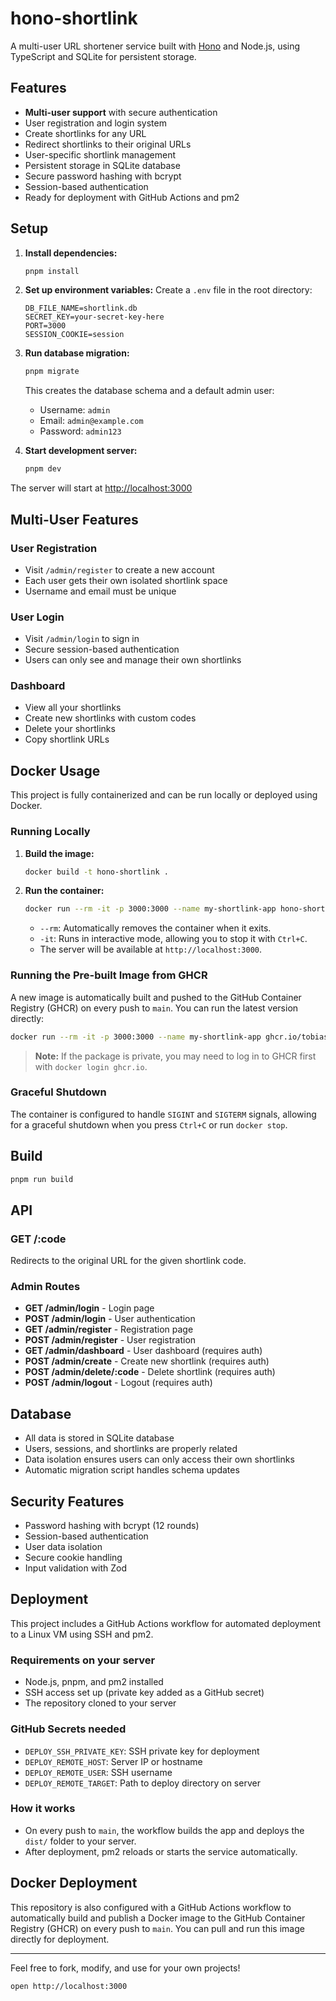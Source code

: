 # hono-shortlink

A multi-user URL shortener service built with [Hono](https://hono.dev/) and Node.js, using TypeScript and SQLite for persistent storage.

## Features

- **Multi-user support** with secure authentication
- User registration and login system
- Create shortlinks for any URL
- Redirect shortlinks to their original URLs
- User-specific shortlink management
- Persistent storage in SQLite database
- Secure password hashing with bcrypt
- Session-based authentication
- Ready for deployment with GitHub Actions and pm2

## Setup

1. **Install dependencies:**

   ```bash
   pnpm install
   ```

2. **Set up environment variables:**
   Create a `.env` file in the root directory:

   ```env
   DB_FILE_NAME=shortlink.db
   SECRET_KEY=your-secret-key-here
   PORT=3000
   SESSION_COOKIE=session
   ```

3. **Run database migration:**

   ```bash
   pnpm migrate
   ```

   This creates the database schema and a default admin user:
   - Username: `admin`
   - Email: `admin@example.com`
   - Password: `admin123`

4. **Start development server:**
   ```bash
   pnpm dev
   ```

The server will start at [http://localhost:3000](http://localhost:3000)

## Multi-User Features

### User Registration

- Visit `/admin/register` to create a new account
- Each user gets their own isolated shortlink space
- Username and email must be unique

### User Login

- Visit `/admin/login` to sign in
- Secure session-based authentication
- Users can only see and manage their own shortlinks

### Dashboard

- View all your shortlinks
- Create new shortlinks with custom codes
- Delete your shortlinks
- Copy shortlink URLs

## Docker Usage

This project is fully containerized and can be run locally or deployed using Docker.

### Running Locally

1.  **Build the image:**

    ```bash
    docker build -t hono-shortlink .
    ```

2.  **Run the container:**
    ```bash
    docker run --rm -it -p 3000:3000 --name my-shortlink-app hono-shortlink
    ```
    - `--rm`: Automatically removes the container when it exits.
    - `-it`: Runs in interactive mode, allowing you to stop it with `Ctrl+C`.
    - The server will be available at `http://localhost:3000`.

### Running the Pre-built Image from GHCR

A new image is automatically built and pushed to the GitHub Container Registry (GHCR) on every push to `main`. You can run the latest version directly:

```bash
docker run --rm -it -p 3000:3000 --name my-shortlink-app ghcr.io/tobiaswild/hono-shortlink:latest
```

> **Note:** If the package is private, you may need to log in to GHCR first with `docker login ghcr.io`.

### Graceful Shutdown

The container is configured to handle `SIGINT` and `SIGTERM` signals, allowing for a graceful shutdown when you press `Ctrl+C` or run `docker stop`.

## Build

```bash
pnpm run build
```

## API

### GET /:code

Redirects to the original URL for the given shortlink code.

### Admin Routes

- **GET /admin/login** - Login page
- **POST /admin/login** - User authentication
- **GET /admin/register** - Registration page
- **POST /admin/register** - User registration
- **GET /admin/dashboard** - User dashboard (requires auth)
- **POST /admin/create** - Create new shortlink (requires auth)
- **POST /admin/delete/:code** - Delete shortlink (requires auth)
- **POST /admin/logout** - Logout (requires auth)

## Database

- All data is stored in SQLite database
- Users, sessions, and shortlinks are properly related
- Data isolation ensures users can only access their own shortlinks
- Automatic migration script handles schema updates

## Security Features

- Password hashing with bcrypt (12 rounds)
- Session-based authentication
- User data isolation
- Secure cookie handling
- Input validation with Zod

## Deployment

This project includes a GitHub Actions workflow for automated deployment to a Linux VM using SSH and pm2.

### Requirements on your server

- Node.js, pnpm, and pm2 installed
- SSH access set up (private key added as a GitHub secret)
- The repository cloned to your server

### GitHub Secrets needed

- `DEPLOY_SSH_PRIVATE_KEY`: SSH private key for deployment
- `DEPLOY_REMOTE_HOST`: Server IP or hostname
- `DEPLOY_REMOTE_USER`: SSH username
- `DEPLOY_REMOTE_TARGET`: Path to deploy directory on server

### How it works

- On every push to `main`, the workflow builds the app and deploys the `dist/` folder to your server.
- After deployment, pm2 reloads or starts the service automatically.

## Docker Deployment

This repository is also configured with a GitHub Actions workflow to automatically build and publish a Docker image to the GitHub Container Registry (GHCR) on every push to `main`. You can pull and run this image directly for deployment.

---

Feel free to fork, modify, and use for your own projects!

```
open http://localhost:3000
```
